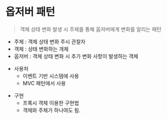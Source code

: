 # 옵저버 패턴
> 객체 상태 변화 발생 시 주체를 통해 옵저버에게 변화를 알리는 패턴

- 주체 : 객체 상태 변화 주시 관찰자
- 객체 : 상태 변화하는 개체
- 옵저버 : 객체 상태 변화 시 추가 변화 사항이 발생하는 객체

* 사용처
  * 이벤트 기반 시스템에 사용
  * MVC 패턴에서 사용

- 구현
  - 프록시 객체 이용한 구현법
  - 객체와 주체가 하나여도 됨.